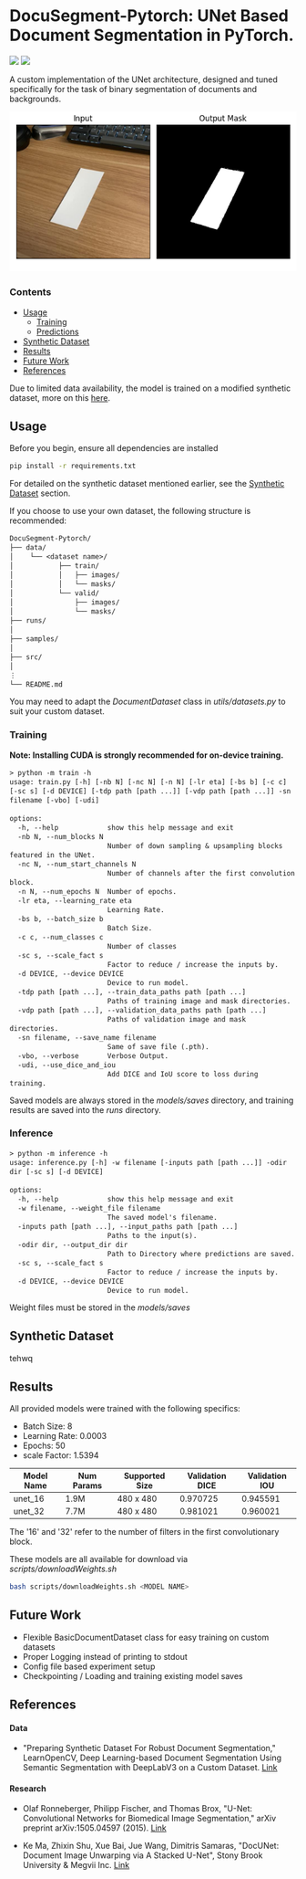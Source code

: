 # DocuSegment-Pytorch: UNet Based Document Segmentation in PyTorch. 

<a href="https://pytorch.org/"><img src="https://img.shields.io/badge/PyTorch-v2.0.1+-red.svg?logo=PyTorch&style=for-the-badge" /></a>
<a href="https://www.python.org/"><img src="https://img.shields.io/badge/python-v3.11+-blue.svg?logo=python&style=for-the-badge" /></a>


A custom implementation of the UNet architecture, designed and tuned specifically for the task of binary segmentation of documents and backgrounds.

![intro figure](samples/figures/intro.png)

### **Contents**
- [Usage](#usage)
    - [Training](#training)
    - [Predictions](#predictions)
- [Synthetic Dataset](#synthetic-dataset)
- [Results](#results)
- [Future Work](#future-work)
- [References](#references)

Due to limited data availability, the model is trained on a modified synthetic dataset, more on this [here](#synthetic-dataset). 


## **Usage**

Before you begin, ensure all dependencies are installed
```bash
pip install -r requirements.txt
```


For detailed on the synthetic dataset mentioned earlier, see the [Synthetic Dataset](#synthetic-dataset) section.

If you choose to use your own dataset, the following structure is recommended: 
```
DocuSegment-Pytorch/
├── data/
│    └── <dataset name>/
│           ├── train/
│           │   ├── images/
│           │   └── masks/
│           └── valid/
│               ├── images/
│               └── masks/
├── runs/
│  
├── samples/ 
│  
├── src/
│
⋮
└── README.md
```

You may need to adapt the *DocumentDataset* class in *utils/datasets.py* to suit your custom dataset. 

### **Training**

**Note: Installing CUDA is strongly recommended for on-device training.**

```console
> python -m train -h 
usage: train.py [-h] [-nb N] [-nc N] [-n N] [-lr eta] [-bs b] [-c c] [-sc s] [-d DEVICE] [-tdp path [path ...]] [-vdp path [path ...]] -sn filename [-vbo] [-udi]

options:
  -h, --help            show this help message and exit
  -nb N, --num_blocks N
                        Number of down sampling & upsampling blocks featured in the UNet.
  -nc N, --num_start_channels N
                        Number of channels after the first convolution block.
  -n N, --num_epochs N  Number of epochs.
  -lr eta, --learning_rate eta
                        Learning Rate.
  -bs b, --batch_size b
                        Batch Size.
  -c c, --num_classes c
                        Number of classes
  -sc s, --scale_fact s
                        Factor to reduce / increase the inputs by.
  -d DEVICE, --device DEVICE
                        Device to run model.
  -tdp path [path ...], --train_data_paths path [path ...]
                        Paths of training image and mask directories.
  -vdp path [path ...], --validation_data_paths path [path ...]
                        Paths of validation image and mask directories.
  -sn filename, --save_name filename
                        Same of save file (.pth).
  -vbo, --verbose       Verbose Output.
  -udi, --use_dice_and_iou
                        Add DICE and IoU score to loss during training.
```

Saved models are always stored in the *models/saves* directory, and training results are saved into the *runs* directory. 

### **Inference**
```console
> python -m inference -h
usage: inference.py [-h] -w filename [-inputs path [path ...]] -odir dir [-sc s] [-d DEVICE]

options:
  -h, --help            show this help message and exit
  -w filename, --weight_file filename
                        The saved model's filename.
  -inputs path [path ...], --input_paths path [path ...]
                        Paths to the input(s).
  -odir dir, --output_dir dir
                        Path to Directory where predictions are saved.
  -sc s, --scale_fact s
                        Factor to reduce / increase the inputs by.
  -d DEVICE, --device DEVICE
                        Device to run model.
```
Weight files must be stored in the *models/saves* 


## **Synthetic Dataset**


tehwq


## **Results**

All provided models were trained with the following specifics: 

* Batch Size: 8
* Learning Rate: 0.0003
* Epochs: 50
* scale Factor: 1.5394 


| Model Name | Num Params | Supported Size | Validation DICE | Validation IOU | 
|----|----|----|----|----| 
| unet_16 | 1.9M | 480 x 480 | 0.970725 | 0.945591 | 
| unet_32 | 7.7M | 480 x 480 | 0.981021| 0.960021 |

The '16' and '32' refer to the number of filters in the first convolutionary block.

These models are all available for download via *scripts/downloadWeights.sh*

```bash 
bash scripts/downloadWeights.sh <MODEL NAME> 
```

## **Future Work**

- Flexible BasicDocumentDataset class for easy training on custom datasets 
- Proper Logging instead of printing to stdout
- Config file based experiment setup 
- Checkpointing / Loading and training existing model saves


## **References**

#### Data
* "Preparing Synthetic Dataset For Robust Document Segmentation," LearnOpenCV, Deep Learning-based Document Segmentation Using Semantic Segmentation with DeepLabV3 on a Custom Dataset. [Link](https://learnopencv.com/deep-learning-based-document-segmentation-using-semantic-segmentation-deeplabv3-on-custom-dataset/#Preparing-Synthetic-Dataset-For-Robust-Document-Segmentation)

#### Research

* Olaf Ronneberger, Philipp Fischer, and Thomas Brox, "U-Net: Convolutional Networks for Biomedical Image Segmentation," arXiv preprint arXiv:1505.04597 (2015)​. [Link](https://arxiv.org/abs/1505.04597)

* Ke Ma, Zhixin Shu, Xue Bai, Jue Wang, Dimitris Samaras, "DocUNet: Document Image Unwarping via A Stacked U-Net", Stony Brook University & Megvii Inc.​ [Link](https://www3.cs.stonybrook.edu/~cvl/docunet.html)
